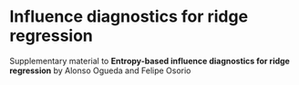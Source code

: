 # Influence diagnostics for ridge regression

Supplementary material to **Entropy-based influence diagnostics for ridge regression** by Alonso Ogueda and Felipe Osorio
